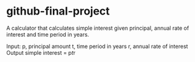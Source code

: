 # github-final-project

A calculator that calculates simple interest given principal, annual rate of interest and time period in years.

Input:
  p, principal amount
   t, time period in years
   r, annual rate of interest
Output
   simple interest = p*t*r

